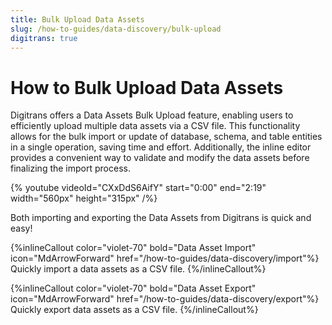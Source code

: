 ```yaml
---
title: Bulk Upload Data Assets
slug: /how-to-guides/data-discovery/bulk-upload
digitrans: true
---
```


# How to Bulk Upload Data Assets

Digitrans offers a Data Assets Bulk Upload feature, enabling users to efficiently upload multiple data assets via a CSV file. This functionality allows for the bulk import or update of database, schema, and table entities in a single operation, saving time and effort. Additionally, the inline editor provides a convenient way to validate and modify the data assets before finalizing the import process.


{% youtube videoId="CXxDdS6AifY" start="0:00" end="2:19" width="560px" height="315px" /%}

Both importing and exporting the Data Assets from Digitrans is quick and easy!

{%inlineCallout
  color="violet-70"
  bold="Data Asset Import"
  icon="MdArrowForward"
  href="/how-to-guides/data-discovery/import"%}
  Quickly import a data assets as a CSV file.
{%/inlineCallout%}

{%inlineCallout
  color="violet-70"
  bold="Data Asset Export"
  icon="MdArrowForward"
  href="/how-to-guides/data-discovery/export"%}
  Quickly export data assets as a CSV file.
{%/inlineCallout%}